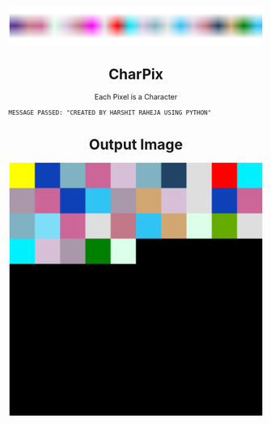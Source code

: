 <p align="center">
  <img width="500px" src="img/icon.png" alt="Logo">
</p>
<h1 align="center">CharPix</h1>
<p align="center">
  Each Pixel is a Character
</p>


    MESSAGE PASSED: "CREATED BY HARSHIT RAHEJA USING PYTHON"

<h1 align="center">Output Image</h1>
<p align="center">
  <img width="500px" src="img/Demo.png" alt="Logo">
</p>
